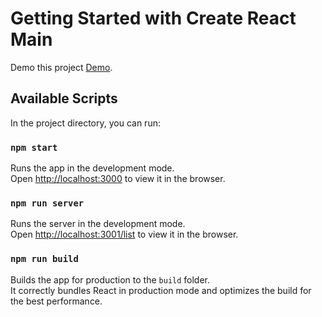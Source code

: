 # Getting Started with Create React Main

Demo this project [Demo](https://list-task-test-app.herokuapp.com/).

## Available Scripts

In the project directory, you can run:

### `npm start`

Runs the app in the development mode.\
Open [http://localhost:3000](http://localhost:3000) to view it in the browser.

### `npm run server`

Runs the server in the development mode.\
Open [http://localhost:3001/list](http://localhost:3000/list) to view it in the browser.

### `npm run build`

Builds the app for production to the `build` folder.\
It correctly bundles React in production mode and optimizes the build for the best performance.
